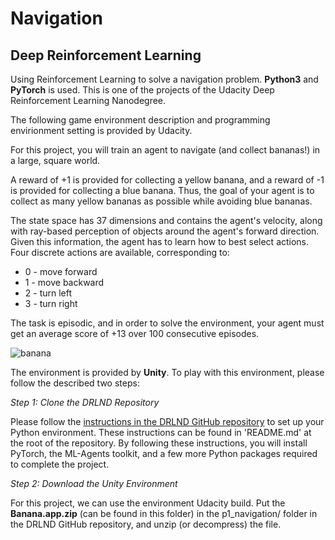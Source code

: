 # Navigation
## Deep Reinforcement Learning
Using Reinforcement Learning to solve a navigation problem. **Python3** and **PyTorch** is used. This is one of the projects of the Udacity Deep Reinforcement Learning Nanodegree. 

The following game environment description and programming envirionment setting is provided by Udacity.

For this project, you will train an agent to navigate (and collect bananas!) in a large, square world.

A reward of +1 is provided for collecting a yellow banana, and a reward of -1 is provided for collecting a blue banana. Thus, the goal of your agent is to collect as many yellow bananas as possible while avoiding blue bananas.

The state space has 37 dimensions and contains the agent's velocity, along with ray-based perception of objects around the agent's forward direction. Given this information, the agent has to learn how to best select actions. Four discrete actions are available, corresponding to:

* 0 - move forward
* 1 - move backward
* 2 - turn left
* 3 - turn right

The task is episodic, and in order to solve the environment, your agent must get an average score of +13 over 100 consecutive episodes.

![banana](https://user-images.githubusercontent.com/33606479/48532564-8924d200-e866-11e8-96eb-b006a2505800.gif)

The environment is provided by **Unity**. To play with this environment, please follow the described two steps:

*Step 1: Clone the DRLND Repository*

Please follow the [instructions in the DRLND GitHub repository](https://github.com/udacity/deep-reinforcement-learning#dependencies) to set up your Python environment. These instructions can be found in 'README.md' at the root of the repository. By following these instructions, you will install PyTorch, the ML-Agents toolkit, and a few more Python packages required to complete the project.

*Step 2: Download the Unity Environment*

For this project, we can use the environment Udacity build. Put the **Banana.app.zip** (can be found in this folder) in the p1_navigation/ folder in the DRLND GitHub repository, and unzip (or decompress) the file.



